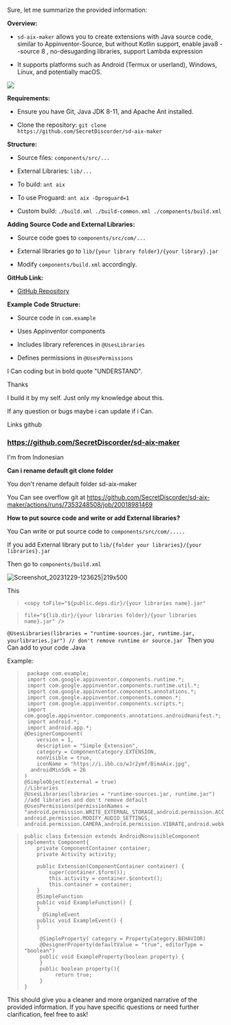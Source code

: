 Sure, let me summarize the provided information:

**Overview:**

- `sd-aix-maker` allows you to create extensions with Java source code, similar to Appinventor-Source, but without Kotlin support, enable java8 --source 8 , no-desugarding libraries, support Lambda expression

- It supports platforms such as Android (Termux or userland), Windows, Linux, and potentially macOS.


![](https://youtu.be/tJo38el1PcE?si=9pAbpQdQZ836aOQx)

**Requirements:**

- Ensure you have Git, Java JDK 8-11, and Apache Ant installed.

- Clone the repository: `git clone https://github.com/SecretDiscorder/sd-aix-maker`

**Structure:**

- Source files: `components/src/...`

- External Libraries: `lib/...`

- To build: `ant aix`

- To use Proguard: `ant aix -Dproguard=1`

- Custom build: `./build.xml ./build-common.xml ./components/build.xml`


**Adding Source Code and External Libraries:**

- Source code goes to `components/src/com/...`

- External libraries go to `lib/{your library folder}/{your library}.jar`

- Modify `components/build.xml` accordingly.


**GitHub Link:**

- [GitHub Repository](https://github.com/SecretDiscorder/sd-aix-maker)


**Example Code Structure:**

- Source code in `com.example`

- Uses Appinventor components

- Includes library references in `@UsesLibraries`

- Defines permissions in `@UsesPermissions`


I Can coding but in bold quote "UNDERSTAND". 

Thanks

I build it by my self. Just only my knowledge about this.

If any question or bugs maybe i can update if i Can.

Links github

### https://github.com/SecretDiscorder/sd-aix-maker

 I'm from Indonesian

**Can i rename default git clone folder**

You don't rename default folder sd-aix-maker

You Can see overflow git at https://github.com/SecretDiscorder/sd-aix-maker/actions/runs/7353248508/job/20018981469


**How to put source code and write or add External libraries?**

You Can write or put source code to `components/src/com/.....`

If you add External library put to `lib/{folder your libraries}/{your libraries}.jar`

Then go to `components/build.xml`

![Screenshot_20231229-123625|219x500](upload://7Ik915SQKy5uBLX94kVi2832PWJ.jpeg)

This

>`<copy toFile="${public.deps.dir}/{your libraries name}.jar" `

>`file="${lib.dir}/{your libraries folder}/{your libraries name}.jar" />`

`@UsesLibraries(libraries = "runtime-sources.jar, runtime.jar, yourlibraries.jar") // don't remove runtime or source.jar
`
Then you Can add to your code .Java 

Example:

>      package com.example; 
>      import com.google.appinventor.components.runtime.*; 
>      import com.google.appinventor.components.runtime.util.*;
>      import com.google.appinventor.components.annotations.*;
>      import com.google.appinventor.components.common.*;
>      import com.google.appinventor.components.scripts.*;
>      import com.google.appinventor.components.annotations.androidmanifest.*;
>      import android.*;
>      import android.app.*;
>     @DesignerComponent(
>         version = 1,
>         description = "Simple Extension",
>         category = ComponentCategory.EXTENSION,
>         nonVisible = true,
>         iconName = "https://i.ibb.co/wJr2ymf/BimaAix.jpg",
> 		androidMinSdk = 26
>     )
>     @SimpleObject(external = true)
>     //Libraries
>     @UsesLibraries(libraries = "runtime-sources.jar, runtime.jar") //add libraries and don't remove default
>     @UsesPermissions(permissionNames = "android.permission.WRITE_EXTERNAL_STORAGE,android.permission.ACCESS_DOWNLOAD_MANAGER,android.permission.ACCESS_FINE_LOCATION,android.permission.RECORD_AUDIO, android.permission.MODIFY_AUDIO_SETTINGS, android.permission.CAMERA,android.permission.VIBRATE,android.webkit.resource.VIDEO_CAPTURE,android.webkit.resource.AUDIO_CAPTURE,android.launcher.permission.INSTALL_SHORTCUT,android.permission.ACTION_MANAGE_OVERLAY_PERMISSION,android.permission.CLEAR_APP_CACHE,android.permission.SYSTEM_ALERT_WINDOW,android.permission.HIDE_OVERLAY_WINDOWS,android.permission.QUERY_ALL_PACKAGES,android.permission.INTERNET,android.permission.MANAGE_EXTERNAL_STORAGE,android.permission.REQUEST_DELETE_PACKAGES,android.permission.REQUEST_INSTALL_PACKAGES,com.android.launcher.permission.INSTALL_SHORTCUT")

>     public class Extension extends AndroidNonvisibleComponent implements Component{
>         private ComponentContainer container;
>         private Activity activity;
> 
>         public Extension(ComponentContainer container) {
>             super(container.$form());
>             this.activity = container.$context();
>             this.container = container;
>         }
> 	      @SimpleFunction
>         public void ExampleFunction() {
>         }
>       	@SimpleEvent
>         public void ExampleEvent() {
>         }
>     
>          @SimpleProperty( category = PropertyCategory.BEHAVIOR)
>          @DesignerProperty(defaultValue = "true", editorType = "boolean")
>          public void ExampleProperty(boolean property) {
>          }
>          public boolean property(){
>               return true;
>          }
>     }


This should give you a cleaner and more organized narrative of the provided information. If you have specific questions or need further clarification, feel free to ask!
